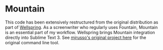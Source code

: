# Mountain

This code has been extensively restructured from the original distribution as part of [Wellspring](https://github.com/qxoko/Wellspring).  As a screenwriter who regularly uses Fountain, Mountain is an essential part of my workflow.  Wellspring brings Mountain integration directly into Sublime Text 3.  See [mjrusso's original project here](https://github.com/mjrusso/mountain) for the original command line tool.